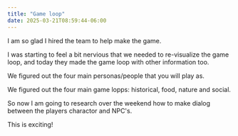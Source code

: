 ```yaml
---
title: "Game loop"
date: 2025-03-21T08:59:44-06:00
---
```

I am so glad I hired the team to help make the game. 

I was starting to feel a bit nervious that we needed to re-visualize the game loop, and today they made the game loop with other information too.

We figured out the four main personas/people that you will play as.

We figured out the four main game lopps: historical, food, nature and social. 

So now I am going to research over the weekend how to make dialog between the players charactor and NPC's. 

This is exciting! 
